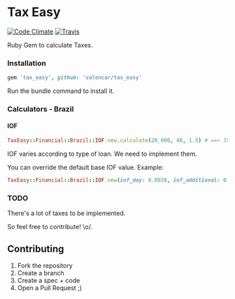 Tax Easy
=====

[![Code Climate](https://codeclimate.com/github/valencar/tax_easy/badges/gpa.svg)](https://codeclimate.com/github/valencar/tax_easy)  [![Travis](https://travis-ci.org/valencar/tax_easy.svg?branch=master)](https://travis-ci.org/valencar/tax_easy)

Ruby Gem to calculate Taxes.

### Installation

```ruby
gem 'tax_easy', github: 'valencar/tax_easy'
```

Run the bundle command to install it.

### Calculators - Brazil


#### IOF

```ruby
TaxEasy::Financial::Brazil::IOF.new.calculate(20_000, 48, 1.5) # ==> 356.70671942746617
```

IOF varies according to type of loan. We need to implement them.

You can override the default base IOF value. Example:

```ruby
TaxEasy::Financial::Brazil::IOF.new(iof_day: 0.0038, iof_additional: 0.000050)
```

### TODO

There's a lot of taxes to be implemented.

So feel free to contribute! \o/.


## Contributing
 1. Fork the repository
 2. Create a branch
 4. Create a spec + code
 5. Open a Pull Request ;)
